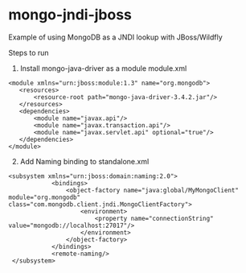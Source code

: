 # mongo-jndi-jboss
Example of using MongoDB as a JNDI lookup with JBoss/Wildfly

Steps to run

1.  Install mongo-java-driver as a module
module.xml
```
<module xmlns="urn:jboss:module:1.3" name="org.mongodb">
   <resources>
       <resource-root path="mongo-java-driver-3.4.2.jar"/>
   </resources>
   <dependencies>
       <module name="javax.api"/>
       <module name="javax.transaction.api"/>
       <module name="javax.servlet.api" optional="true"/>
   </dependencies>
</module>
```

2.  Add Naming binding to standalone.xml
```
<subsystem xmlns="urn:jboss:domain:naming:2.0">
            <bindings>
                <object-factory name="java:global/MyMongoClient" module="org.mongodb" class="com.mongodb.client.jndi.MongoClientFactory">
                    <environment>
                        <property name="connectionString" value="mongodb://localhost:27017"/>
                    </environment>
                </object-factory>
            </bindings>
            <remote-naming/>
 </subsystem>
```
